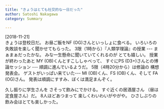 ```yaml
---
title: "きょうはとても社交的な一日だった"
author: Satoshi Nakagawa
category: Summary

---
```


[2018-11-21]  
 きょうは登校日だ。
お昼ご飯をNF (OG)さんといっしょに食べる。
いろいろの失敗談を楽しく聞かせてもらった。
3限（1時から）『人類学理論』の授業 ---
まぁまぁだったかな。
みな一生懸命に聞いていてくれるのが
とても嬉しい。
授業が終わったあと
MY (OB)くんとすこししゃべって、
すぐにPS (D3+)さんとの博論セッション ---
順調に進んでいるようだ。
5限（4時20分から）は修論の
構想発表会。
ゲストがいっぱい来ていた---
MI (OB)くん、FS (OB)くん、そして
FA (OG)さん。
発表は順調にすすみ、ぼくは満足まんぞく。

 久し振りに学生さんを
さそって飲みにでかける。
すぐ近くの居酒屋さん
（昼は定食屋さん）だ。
8人ほどあつまって
楽しくわいわいがやがや。
ひさしぶりの飲み会はとても楽しかった。


